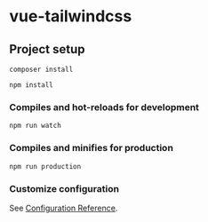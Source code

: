 # vue-tailwindcss

## Project setup
```
composer install

npm install
```

### Compiles and hot-reloads for development
```
npm run watch
```

### Compiles and minifies for production
```
npm run production
```

### Customize configuration
See [Configuration Reference](https://cli.vuejs.org/config/).
